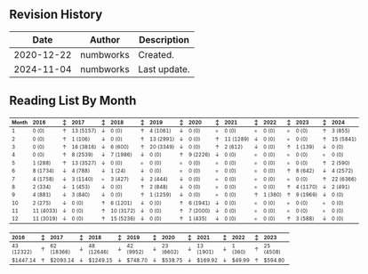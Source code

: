 ## Revision History

|Date|Author|Description|
|---|---|---|
|2020-12-22|numbworks|Created.|
|2024-11-04|numbworks|Last update.|

## Reading List By Month

<table border="0" class="dataframe" style="width:200%">
  <thead>
    <tr style="text-align: left; font-size: 9px">
      <th>Month</th>
      <th>2016</th>
      <th>↕</th>
      <th>2017</th>
      <th>↕</th>
      <th>2018</th>
      <th>↕</th>
      <th>2019</th>
      <th>↕</th>
      <th>2020</th>
      <th>↕</th>
      <th>2021</th>
      <th>↕</th>
      <th>2022</th>
      <th>↕</th>
      <th>2023</th>
      <th>↕</th>
      <th>2024</th>
    </tr>
  </thead>
  <tbody>
    <tr style="text-align: left; font-size: 9px;">
      <td>1</td>
      <td>0 (0)</td>
      <td>↑</td>
      <td>13 (5157)</td>
      <td>↓</td>
      <td>0 (0)</td>
      <td>↑</td>
      <td>4 (1061)</td>
      <td>↓</td>
      <td>0 (0)</td>
      <td>=</td>
      <td>0 (0)</td>
      <td>=</td>
      <td>0 (0)</td>
      <td>=</td>
      <td>0 (0)</td>
      <td>↑</td>
      <td>3 (855)</td>
    </tr>
    <tr style="text-align: left; font-size: 9px;">
      <td>2</td>
      <td>0 (0)</td>
      <td>↑</td>
      <td>1 (106)</td>
      <td>↓</td>
      <td>0 (0)</td>
      <td>↑</td>
      <td>13 (2991)</td>
      <td>↓</td>
      <td>0 (0)</td>
      <td>↑</td>
      <td>11 (1289)</td>
      <td>↓</td>
      <td>0 (0)</td>
      <td>=</td>
      <td>0 (0)</td>
      <td>↑</td>
      <td>15 (5841)</td>
    </tr>
    <tr style="text-align: left; font-size: 9px;">
      <td>3</td>
      <td>0 (0)</td>
      <td>↑</td>
      <td>16 (3816)</td>
      <td>↓</td>
      <td>6 (600)</td>
      <td>↑</td>
      <td>20 (3349)</td>
      <td>↓</td>
      <td>0 (0)</td>
      <td>↑</td>
      <td>2 (612)</td>
      <td>↓</td>
      <td>0 (0)</td>
      <td>↑</td>
      <td>1 (139)</td>
      <td>↓</td>
      <td>0 (0)</td>
    </tr>
    <tr style="text-align: left; font-size: 9px;">
      <td>4</td>
      <td>0 (0)</td>
      <td>↑</td>
      <td>8 (2539)</td>
      <td>↓</td>
      <td>7 (1986)</td>
      <td>↓</td>
      <td>0 (0)</td>
      <td>↑</td>
      <td>9 (2226)</td>
      <td>↓</td>
      <td>0 (0)</td>
      <td>=</td>
      <td>0 (0)</td>
      <td>=</td>
      <td>0 (0)</td>
      <td>=</td>
      <td>0 (0)</td>
    </tr>
    <tr style="text-align: left; font-size: 9px;">
      <td>5</td>
      <td>1 (288)</td>
      <td>↑</td>
      <td>13 (3527)</td>
      <td>↓</td>
      <td>0 (0)</td>
      <td>=</td>
      <td>0 (0)</td>
      <td>=</td>
      <td>0 (0)</td>
      <td>=</td>
      <td>0 (0)</td>
      <td>=</td>
      <td>0 (0)</td>
      <td>=</td>
      <td>0 (0)</td>
      <td>↑</td>
      <td>2 (590)</td>
    </tr>
    <tr style="text-align: left; font-size: 9px;">
      <td>6</td>
      <td>8 (1734)</td>
      <td>↓</td>
      <td>4 (788)</td>
      <td>↓</td>
      <td>1 (24)</td>
      <td>↓</td>
      <td>0 (0)</td>
      <td>=</td>
      <td>0 (0)</td>
      <td>=</td>
      <td>0 (0)</td>
      <td>=</td>
      <td>0 (0)</td>
      <td>↑</td>
      <td>8 (642)</td>
      <td>↓</td>
      <td>4 (2572)</td>
    </tr>
    <tr style="text-align: left; font-size: 9px;">
      <td>7</td>
      <td>4 (1758)</td>
      <td>↓</td>
      <td>3 (1140)</td>
      <td>=</td>
      <td>3 (427)</td>
      <td>↓</td>
      <td>2 (444)</td>
      <td>↓</td>
      <td>0 (0)</td>
      <td>=</td>
      <td>0 (0)</td>
      <td>=</td>
      <td>0 (0)</td>
      <td>=</td>
      <td>0 (0)</td>
      <td>↑</td>
      <td>22 (6366)</td>
    </tr>
    <tr style="text-align: left; font-size: 9px;">
      <td>8</td>
      <td>2 (334)</td>
      <td>↓</td>
      <td>1 (453)</td>
      <td>↓</td>
      <td>0 (0)</td>
      <td>↑</td>
      <td>2 (848)</td>
      <td>↓</td>
      <td>0 (0)</td>
      <td>=</td>
      <td>0 (0)</td>
      <td>=</td>
      <td>0 (0)</td>
      <td>↑</td>
      <td>4 (1170)</td>
      <td>↓</td>
      <td>2 (491)</td>
    </tr>
    <tr style="text-align: left; font-size: 9px;">
      <td>9</td>
      <td>4 (881)</td>
      <td>↓</td>
      <td>3 (840)</td>
      <td>↓</td>
      <td>0 (0)</td>
      <td>↑</td>
      <td>1 (1259)</td>
      <td>↓</td>
      <td>0 (0)</td>
      <td>=</td>
      <td>0 (0)</td>
      <td>↑</td>
      <td>1 (360)</td>
      <td>↑</td>
      <td>9 (1969)</td>
      <td>↓</td>
      <td>0 (0)</td>
    </tr>
    <tr style="text-align: left; font-size: 9px;">
      <td>10</td>
      <td>2 (275)</td>
      <td>↓</td>
      <td>0 (0)</td>
      <td>↑</td>
      <td>6 (1201)</td>
      <td>↓</td>
      <td>0 (0)</td>
      <td>↑</td>
      <td>6 (1941)</td>
      <td>↓</td>
      <td>0 (0)</td>
      <td>=</td>
      <td>0 (0)</td>
      <td>=</td>
      <td>0 (0)</td>
      <td>=</td>
      <td>0 (0)</td>
    </tr>
    <tr style="text-align: left; font-size: 9px;">
      <td>11</td>
      <td>11 (4033)</td>
      <td>↓</td>
      <td>0 (0)</td>
      <td>↑</td>
      <td>10 (3172)</td>
      <td>↓</td>
      <td>0 (0)</td>
      <td>↑</td>
      <td>7 (2000)</td>
      <td>↓</td>
      <td>0 (0)</td>
      <td>=</td>
      <td>0 (0)</td>
      <td>=</td>
      <td>0 (0)</td>
      <td>=</td>
      <td>0 (0)</td>
    </tr>
    <tr style="text-align: left; font-size: 9px;">
      <td>12</td>
      <td>11 (3019)</td>
      <td>↓</td>
      <td>0 (0)</td>
      <td>↑</td>
      <td>15 (5236)</td>
      <td>↓</td>
      <td>0 (0)</td>
      <td>↑</td>
      <td>1 (435)</td>
      <td>↓</td>
      <td>0 (0)</td>
      <td>=</td>
      <td>0 (0)</td>
      <td>↑</td>
      <td>3 (588)</td>
      <td>↓</td>
      <td>0 (0)</td>
    </tr>
  </tbody>
</table>

<table border="0" class="dataframe">
  <thead>
    <tr style="text-align: left; font-size: 9px;">
      <th>2016</th>
      <th>↕</th>
      <th>2017</th>
      <th>↕</th>
      <th>2018</th>
      <th>↕</th>
      <th>2019</th>
      <th>↕</th>
      <th>2020</th>
      <th>↕</th>
      <th>2021</th>
      <th>↕</th>
      <th>2022</th>
      <th>↕</th>
      <th>2023</th>
      <th>↕</th>
      <th>2024</th>
    </tr>
  </thead>
  <tbody>
    <tr style="text-align: left; font-size: 9px;">
      <td>43 (12322)</td>
      <td>↑</td>
      <td>62 (18366)</td>
      <td>↓</td>
      <td>48 (12646)</td>
      <td>↓</td>
      <td>42 (9952)</td>
      <td>↓</td>
      <td>23 (6602)</td>
      <td>↓</td>
      <td>13 (1901)</td>
      <td>↓</td>
      <td>1 (360)</td>
      <td>↑</td>
      <td>25 (4508)</td>
      <td>↑</td>
      <td>48 (16715)</td>
    </tr>
    <tr style="text-align: left; font-size: 9px;">
      <td>$1447.14</td>
      <td>↑</td>
      <td>$2093.14</td>
      <td>↓</td>
      <td>$1249.15</td>
      <td>↓</td>
      <td>$748.70</td>
      <td>↓</td>
      <td>$538.75</td>
      <td>↓</td>
      <td>$169.92</td>
      <td>↓</td>
      <td>$49.99</td>
      <td>↑</td>
      <td>$594.80</td>
      <td>↑</td>
      <td>$1750.05</td>
    </tr>
  </tbody>
</table>
